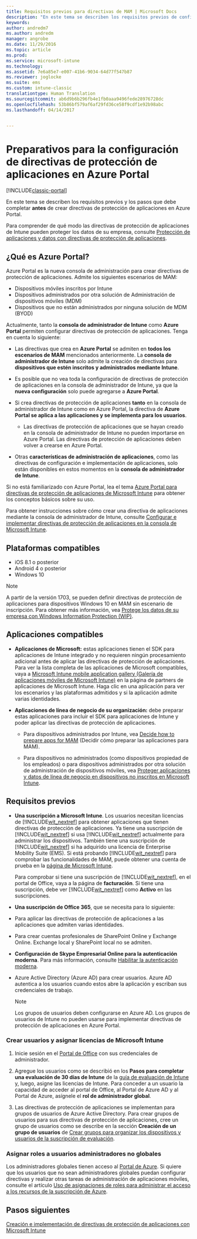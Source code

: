 ```yaml
---
title: Requisitos previos para directivas de MAM | Microsoft Docs
description: "En este tema se describen los requisitos previos de configuración de los usuarios antes de crear directivas de administración de aplicaciones móviles."
keywords: 
author: andredm7
ms.author: andredm
manager: angrobe
ms.date: 11/29/2016
ms.topic: article
ms.prod: 
ms.service: microsoft-intune
ms.technology: 
ms.assetid: 7e6a85e7-e007-41b6-9034-64d77f547b87
ms.reviewer: joglocke
ms.suite: ems
ms.custom: intune-classic
translationtype: Human Translation
ms.sourcegitcommit: ab6d9b6b296fb4e1fb0aaa9496fede28976728dc
ms.openlocfilehash: 53b86bf579af6af29fd36ce58f9cdf1e92b98abc
ms.lasthandoff: 04/14/2017


---
```


# <a name="get-ready-to-configure-app-protection-policies-in-the-azure-portal"></a>Preparativos para la configuración de directivas de protección de aplicaciones en Azure Portal

[!INCLUDE[classic-portal](../includes/classic-portal.md)]

En este tema se describen los requisitos previos y los pasos que debe completar **antes** de crear directivas de protección de aplicaciones en Azure Portal.

Para comprender de qué modo las directivas de protección de aplicaciones de Intune pueden proteger los datos de su empresa, consulte [Protección de aplicaciones y datos con directivas de protección de aplicaciones](protect-apps-and-data-with-microsoft-intune.md).

## <a name="what-is-the-azure-portal"></a>¿Qué es Azure Portal?

Azure Portal es la nueva consola de administración para crear directivas de protección de aplicaciones. Admite los siguientes escenarios de MAM:
- Dispositivos móviles inscritos por Intune
- Dispositivos administrados por otra solución de Administración de dispositivos móviles (MDM)
- Dispositivos que no están administrados por ninguna solución de MDM (BYOD)

Actualmente, tanto la **consola de administrador de Intune** como **Azure Portal** permiten configurar directivas de protección de aplicaciones.  Tenga en cuenta lo siguiente:

* Las directivas que crea en **Azure Portal** se admiten en **todos los escenarios de MAM** mencionados anteriormente. La **consola de administrador de Intune** solo admite la creación de directivas para **dispositivos que estén inscritos y administrados mediante Intune**.

* Es posible que no vea toda la configuración de directivas de protección de aplicaciones en la consola de administrador de Intune, ya que la **nueva configuración** solo puede agregarse a **Azure Portal**.

* Si crea directivas de protección de aplicaciones **tanto** en la consola de administrador de Intune como en Azure Portal, la directiva de **Azure Portal se aplica a las aplicaciones y se implementa para los usuarios**.
    * Las directivas de protección de aplicaciones que se hayan creado en la consola de administrador de Intune no pueden importarse en Azure Portal.  Las directivas de protección de aplicaciones deben volver a crearse en Azure Portal.


* Otras **características de administración de aplicaciones**, como las directivas de configuración e implementación de aplicaciones, solo están disponibles en estos momentos en la **consola de administrador de Intune**.


Si no está familiarizado con Azure Portal, lea el tema [Azure Portal para directivas de protección de aplicaciones de Microsoft Intune](azure-portal-for-microsoft-intune-mam-policies.md) para obtener los conceptos básicos sobre su uso.

Para obtener instrucciones sobre cómo crear una directiva de aplicaciones mediante la consola de administrador de Intune, consulte [Configurar e implementar directivas de protección de aplicaciones en la consola de Microsoft Intune](configure-and-deploy-mobile-application-management-policies-in-the-microsoft-intune-console.md).


##  <a name="supported-platforms"></a>Plataformas compatibles
- iOS 8.1 o posterior
- Android 4 o posterior
- Windows 10

>[!NOTE]
>A partir de la versión 1703, se pueden definir directivas de protección de aplicaciones para dispositivos Windows 10 en MAM sin escenario de inscripción. Para obtener más información, vea [Protege los datos de su empresa con Windows Information Protection (WIP)](https://technet.microsoft.com/itpro/windows/keep-secure/protect-enterprise-data-using-wip).

##  <a name="supported-apps"></a>Aplicaciones compatibles
* **Aplicaciones de Microsoft:** estas aplicaciones tienen el SDK para aplicaciones de Intune integrado y no requieren ningún procesamiento adicional antes de aplicar las directivas de protección de aplicaciones.
Para ver la lista completa de las aplicaciones de Microsoft compatibles, vaya a [Microsoft Intune mobile application gallery (Galería de aplicaciones móviles de Microsoft Intune)](https://www.microsoft.com/cloud-platform/microsoft-intune-apps) en la página de partners de aplicaciones de Microsoft Intune. Haga clic en una aplicación para ver los escenarios y las plataformas admitidos y si la aplicación admite varias identidades.

* **Aplicaciones de línea de negocio de su organización:** debe preparar estas aplicaciones para incluir el SDK para aplicaciones de Intune y poder aplicar las directivas de protección de aplicaciones.

  * Para dispositivos administrados por Intune, vea [Decide how to prepare apps for MAM](decide-how-to-prepare-apps-for-mobile-application-management-with-microsoft-intune.md) (Decidir cómo preparar las aplicaciones para MAM).

  * Para dispositivos no administrados (como dispositivos propiedad de los empleados) o para dispositivos administrados por otra solución de administración de dispositivos móviles, vea [Proteger aplicaciones y datos de línea de negocio en dispositivos no inscritos en Microsoft Intune](protect-line-of-business-apps-and-data-on-devices-not-enrolled-in-microsoft-intune.md).

## <a name="prerequisites"></a>Requisitos previos

-   **Una suscripción a Microsoft Intune**. Los usuarios necesitan licencias de [!INCLUDE[wit_nextref](../includes/wit_nextref_md.md)] para obtener aplicaciones que tienen directivas de protección de aplicaciones.
Ya tiene una suscripción de [!INCLUDE[wit_nextref](../includes/wit_nextref_md.md)] si usa [!INCLUDE[wit_nextref](../includes/wit_nextref_md.md)] actualmente para administrar los dispositivos. También tiene una suscripción de [!INCLUDE[wit_nextref](../includes/wit_nextref_md.md)] si ha adquirido una licencia de Enterprise Mobility Suite (EMS). Si está probando [!INCLUDE[wit_nextref](../includes/wit_nextref_md.md)] para comprobar las funcionalidades de MAM, puede obtener una cuenta de prueba en la [página de Microsoft Intune](https://www.microsoft.com/server-cloud/products/microsoft-intune/).

    Para comprobar si tiene una suscripción de [!INCLUDE[wit_nextref](../includes/wit_nextref_md.md)], en el portal de Office, vaya a la página de **facturación**.  Si tiene una suscripción, debe ver [!INCLUDE[wit_nextref](../includes/wit_nextref_md.md)] como **Activo** en las suscripciones.

-   **Una suscripción de Office 365**, que se necesita para lo siguiente:

  - Para aplicar las directivas de protección de aplicaciones a las aplicaciones que admiten varias identidades.

  - Para crear cuentas profesionales de SharePoint Online y Exchange Online. Exchange local y SharePoint local no se admiten.

-   **Configuración de Skype Empresarial Online para la autenticación moderna**. Para más información, consulte [Habilitar la autenticación moderna](http://social.technet.microsoft.com/wiki/contents/articles/34339.skype-for-business-online-enable-your-tenant-for-modern-authentication.aspx).


- Azure Active Directory (Azure AD) para crear usuarios. Azure AD autentica a los usuarios cuando estos abre la aplicación y escriban sus credenciales de trabajo.

    > [!NOTE]
    > Los grupos de usuarios deben configurarse en Azure AD. Los grupos de usuarios de Intune no pueden usarse para implementar directivas de protección de aplicaciones en Azure Portal.

### <a name="create-users-and-assign-microsoft-intune-licenses"></a>Crear usuarios y asignar licencias de Microsoft Intune

1.  Inicie sesión en el [Portal de Office](http://portal.office.com) con sus credenciales de administrador.

2.  Agregue los usuarios como se describió en los **Pasos para completar una evaluación de 30 días de Intune** de la [guía de evaluación de Intune](https://docs.microsoft.com/intune/understand-explore/get-started-with-a-30-day-trial-of-microsoft-intune) y, luego, asigne las licencias de Intune. Para conceder a un usuario la capacidad de acceder al portal de Office, al Portal de Azure AD y al Portal de Azure, asígnele el **rol de administrador global**.

5.  Las directivas de protección de aplicaciones se implementan para grupos de usuarios de Azure Active Directory. Para crear grupos de usuarios para sus directivas de protección de aplicaciones, cree un grupo de usuarios como se describe en la sección **Creación de un grupo de usuarios** de [Crear grupos para organizar los dispositivos y usuarios de la suscripción de evaluación](https://docs.microsoft.com/intune/understand-explore/get-started-with-a-30-day-trial-of-microsoft-intune-step-3).

### <a name="assign-roles-to-non-global-admin-users"></a>Asignar roles a usuarios administradores no globales

Los administradores globales tienen acceso al [Portal de Azure](https://portal.azure.com).  Si quiere que los usuarios que no sean administradores globales puedan configurar directivas y realizar otras tareas de administración de aplicaciones móviles, consulte el artículo [Uso de asignaciones de roles para administrar el acceso a los recursos de la suscripción de Azure](https://azure.microsoft.com/documentation/articles/role-based-access-control-configure/).

## <a name="next-steps"></a>Pasos siguientes
[Creación e implementación de directivas de protección de aplicaciones con Microsoft Intune](create-and-deploy-mobile-app-management-policies-with-microsoft-intune.md)

